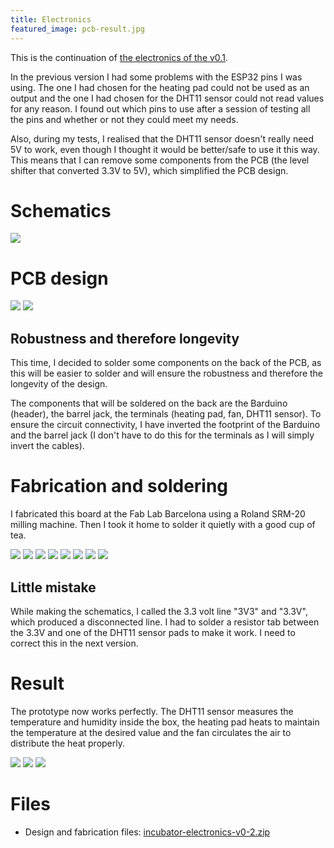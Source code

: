 ```yaml
---
title: Electronics
featured_image: pcb-result.jpg
---
```


This is the continuation of [the electronics of the v0.1](incubator-v0-1-electronics.html).


In the previous version I had some problems with the ESP32 pins I was using. The one I had chosen for the heating pad could not be used as an output and the one I had chosen for the DHT11 sensor could not read values for any reason. I found out which pins to use after a session of testing all the pins and whether or not they could meet my needs.

Also, during my tests, I realised that the DHT11 sensor doesn't really need 5V to work, even though I thought it would be better/safe to use it this way. This means that I can remove some components from the PCB (the level shifter that converted 3.3V to 5V), which simplified the PCB design.

# Schematics

![](large:schematics.svg)

# PCB design

![](pcb-3d.png)
![](pcb.svg)

## Robustness and therefore longevity

This time, I decided to solder some components on the back of the PCB, as this will be easier to solder and will ensure the robustness and therefore the longevity of the design.

The components that will be soldered on the back are the Barduino (header), the barrel jack, the terminals (heating pad, fan, DHT11 sensor). To ensure the circuit connectivity, I have inverted the footprint of the Barduino and the barrel jack (I don't have to do this for the terminals as I will simply invert the cables).

# Fabrication and soldering

I fabricated this board at the Fab Lab Barcelona using a Roland SRM-20 milling machine. Then I took it home to solder it quietly with a good cup of tea.

![](pcb-process-02.jpg)
![](pcb-process-01.jpg)
![](pcb-process-03.jpg)
![](pcb-process-06.jpg)
![](pcb-process-07.jpg)
![](pcb-process-04.jpg)
![](pcb-process-05.jpg)
![](pcb-process-08.jpg)

## Little mistake

While making the schematics, I called the 3.3 volt line "3V3" and "3.3V", which produced a disconnected line. I had to solder a resistor tab between the 3.3V and one of the DHT11 sensor pads to make it work. I need to correct this in the next version.

# Result

The prototype now works perfectly. The DHT11 sensor measures the temperature and humidity inside the box, the heating pad heats to maintain the temperature at the desired value and the fan circulates the air to distribute the heat properly.

![](electronics-result-01.jpg)
![](electronics-result-02.jpg)
![](electronics-result-03.jpg)

# Files

- Design and fabrication files: [incubator-electronics-v0-2.zip](file:incubator-electronics-v0-2.zip)

